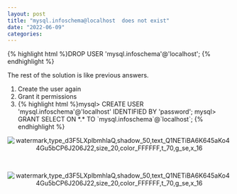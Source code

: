 ```yaml
---
layout: post
title: "mysql.infoschema@localhost  does not exist"
date: "2022-06-09"
categories: 
---
```

{% highlight html %}DROP USER 'mysql.infoschema'@'localhost';
{% endhighlight %} 
<p>The rest of the solution is like previous answers.</p> 
<ol>
<li>Create the user again</li>
<li>Grant it permissions</li>
<li> {% highlight html %}mysql&gt; CREATE USER 'mysql.infoschema'@'localhost' IDENTIFIED BY 'password';
mysql&gt; GRANT SELECT ON *.* TO `mysql.infoschema`@`localhost`;
{% endhighlight %} </li>
</ol>
<p style="text-align:center;"><img src="https://img-blog.csdnimg.cn/fc50987f57234bc595c30da12fca222a.png?x-oss-process=image/watermark,type_d3F5LXplbmhlaQ,shadow_50,text_Q1NETiBA6K645aKo44Gu5bCP6J206J22,size_20,color_FFFFFF,t_70,g_se,x_16" alt="watermark,type_d3F5LXplbmhlaQ,shadow_50,text_Q1NETiBA6K645aKo44Gu5bCP6J206J22,size_20,color_FFFFFF,t_70,g_se,x_16"></p> 
<p> </p> 
<p style="text-align:center;"><img src="https://img-blog.csdnimg.cn/2c5d5319ddb14222a4aedffc1e437b51.png?x-oss-process=image/watermark,type_d3F5LXplbmhlaQ,shadow_50,text_Q1NETiBA6K645aKo44Gu5bCP6J206J22,size_20,color_FFFFFF,t_70,g_se,x_16" alt="watermark,type_d3F5LXplbmhlaQ,shadow_50,text_Q1NETiBA6K645aKo44Gu5bCP6J206J22,size_20,color_FFFFFF,t_70,g_se,x_16"></p> 
<p> </p> 
<p> </p>
